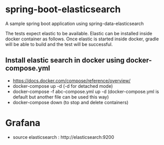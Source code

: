# spring-boot-elasticsearch

A sample spring boot application using spring-data-elasticsearch

The tests expect elastic to be available. Elastic can be installed inside docker container as follows. 
Once elastic is started inside docker, gradle will be able to build and the test will be successful.

## Install elastic search in docker using docker-compose.yml

- https://docs.docker.com/compose/reference/overview/
- docker-compose up -d (-d for detached mode)
- docker-compose -f abc-compose.yml up -d (docker-compose.yml is default but another file can be used this way)
- docker-compose down (to stop and delete containers)


# Grafana
- source elasticsearch : http://elasticsearch:9200